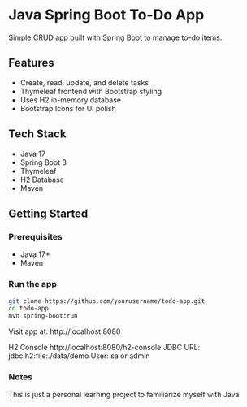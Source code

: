 # Java Spring Boot To-Do App

Simple CRUD app built with Spring Boot to manage to-do items.

## Features

- Create, read, update, and delete tasks
- Thymeleaf frontend with Bootstrap styling
- Uses H2 in-memory database
- Bootstrap Icons for UI polish

## Tech Stack

- Java 17
- Spring Boot 3
- Thymeleaf
- H2 Database
- Maven

## Getting Started

### Prerequisites

- Java 17+
- Maven

### Run the app

```bash
git clone https://github.com/yourusername/todo-app.git
cd todo-app
mvn spring-boot:run

```
Visit app at: http://localhost:8080

H2 Console
http://localhost:8080/h2-console
JDBC URL: jdbc:h2:file:./data/demo
User: sa or admin

### Notes

This is just a personal learning project to familiarize myself with Java